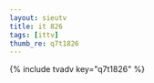 ```yaml
--- 
layout: sieutv
title: it 826
tags: [ittv]
thumb_re: q7t1826
---
```

{% include tvadv key="q7t1826" %} 
